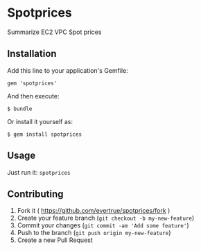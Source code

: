 # Spotprices

Summarize EC2 VPC Spot prices

## Installation

Add this line to your application's Gemfile:

    gem 'spotprices'

And then execute:

    $ bundle

Or install it yourself as:

    $ gem install spotprices

## Usage

Just run it: `spotprices`

## Contributing

1. Fork it ( https://github.com/evertrue/spotprices/fork )
2. Create your feature branch (`git checkout -b my-new-feature`)
3. Commit your changes (`git commit -am 'Add some feature'`)
4. Push to the branch (`git push origin my-new-feature`)
5. Create a new Pull Request
